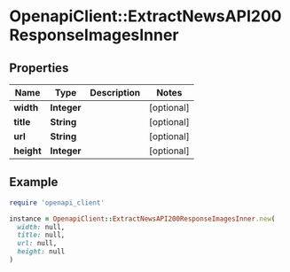 # OpenapiClient::ExtractNewsAPI200ResponseImagesInner

## Properties

| Name | Type | Description | Notes |
| ---- | ---- | ----------- | ----- |
| **width** | **Integer** |  | [optional] |
| **title** | **String** |  | [optional] |
| **url** | **String** |  | [optional] |
| **height** | **Integer** |  | [optional] |

## Example

```ruby
require 'openapi_client'

instance = OpenapiClient::ExtractNewsAPI200ResponseImagesInner.new(
  width: null,
  title: null,
  url: null,
  height: null
)
```

